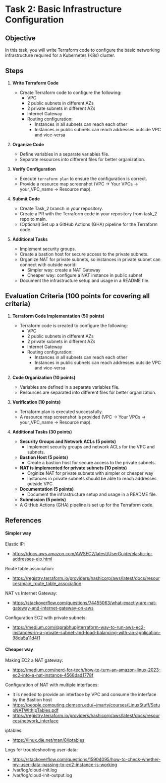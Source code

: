 # Task 2: Basic Infrastructure Configuration

## Objective

In this task, you will write Terraform code to configure the basic networking infrastructure required for a Kubernetes (K8s) cluster.

## Steps

1. **Write Terraform Code**

   - Create Terraform code to configure the following:
     - VPC
     - 2 public subnets in different AZs
     - 2 private subnets in different AZs
     - Internet Gateway
     - Routing configuration:
       - Instances in all subnets can reach each other
       - Instances in public subnets can reach addresses outside VPC and vice-versa

2. **Organize Code**

   - Define variables in a separate variables file.
   - Separate resources into different files for better organization.

3. **Verify Configuration**

   - Execute `terraform plan` to ensure the configuration is correct.
   - Provide a resource map screenshot (VPC -> Your VPCs -> your_VPC_name -> Resource map).

4. **Submit Code**

   - Create Task_2 branch in your repository.
   - Create a PR with the Terraform code in your repository from task_2 repo to main.
   - (Optional) Set up a GitHub Actions (GHA) pipeline for the Terraform code.

5. **Additional Tasks**
   - Implement security groups.
   - Create a bastion host for secure access to the private subnets.
   - Organize NAT for private subnets, so instances in private subnet can connect with outside world:
     - Simpler way: create a NAT Gateway
     - Cheaper way: configure a NAT instance in public subnet
   - Document the infrastructure setup and usage in a README file.

## Evaluation Criteria (100 points for covering all criteria)

1. **Terraform Code Implementation (50 points)**

   - Terraform code is created to configure the following:
     - VPC
     - 2 public subnets in different AZs
     - 2 private subnets in different AZs
     - Internet Gateway
     - Routing configuration:
       - Instances in all subnets can reach each other
       - Instances in public subnets can reach addresses outside VPC and vice-versa

2. **Code Organization (10 points)**

   - Variables are defined in a separate variables file.
   - Resources are separated into different files for better organization.

3. **Verification (10 points)**

   - Terraform plan is executed successfully.
   - A resource map screenshot is provided (VPC -> Your VPCs -> your_VPC_name -> Resource map).

4. **Additional Tasks (30 points)**
   - **Security Groups and Network ACLs (5 points)**
     - Implement security groups and network ACLs for the VPC and subnets.
   - **Bastion Host (5 points)**
     - Create a bastion host for secure access to the private subnets.
   - **NAT is implemented for private subnets (10 points)**
     - Orginize NAT for private subnets with simpler or cheaper way
     - Instances in private subnets should be able to reach addresses outside VPC
   - **Documentation (5 points)**
     - Document the infrastructure setup and usage in a README file.
   - **Submission (5 points)**
   - A GitHub Actions (GHA) pipeline is set up for the Terraform code.

## References

#### Simpler way

Elastic IP:

- https://docs.aws.amazon.com/AWSEC2/latest/UserGuide/elastic-ip-addresses-eip.html

Route table association:

- https://registry.terraform.io/providers/hashicorp/aws/latest/docs/resources/main_route_table_association

NAT vs Internet Gateway:

- https://stackoverflow.com/questions/74455063/what-exactly-are-nat-gateway-and-internet-gateway-on-aws

Configuration EC2 with private subnets:

- https://medium.com/@prabhupj/terraform-way-to-run-aws-ec2-instances-in-a-private-subnet-and-load-balancing-with-an-application-98da5a11d4f1

#### Cheaper way

Making EC2 a NAT gateway:

- https://medium.com/nerd-for-tech/how-to-turn-an-amazon-linux-2023-ec2-into-a-nat-instance-4568dad1778f

Configuration of NAT with multiple interfaces:

- It is needed to provide an interface by VPC and consume the interface by the Bastion host
- https://people.computing.clemson.edu/~jmarty/courses/LinuxStuff/SetupNATWIthIpTables.pdf
- https://registry.terraform.io/providers/hashicorp/aws/latest/docs/resources/network_interface

iptables:

- https://linux.die.net/man/8/iptables

Logs for troubleshooting user-data:

- https://stackoverflow.com/questions/15904095/how-to-check-whether-my-user-data-passing-to-ec2-instance-is-working
- /var/log/cloud-init.log
- /var/log/cloud-init-output.log
